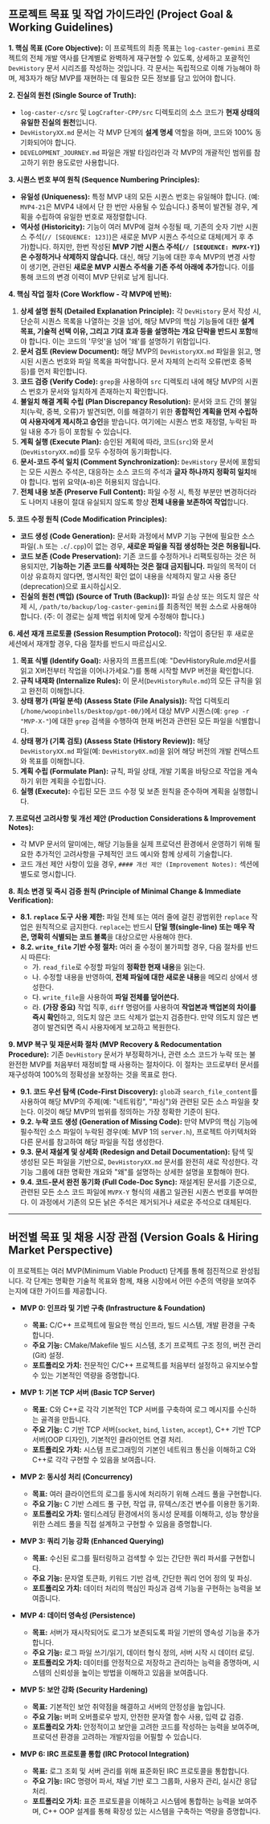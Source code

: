 ## 프로젝트 목표 및 작업 가이드라인 (Project Goal & Working Guidelines)

**1. 핵심 목표 (Core Objective):**
이 프로젝트의 최종 목표는 `log-caster-gemini` 프로젝트의 전체 개발 역사를 단계별로 완벽하게 재구현할 수 있도록, 상세하고 포괄적인 `DevHistory` 문서 시리즈를 작성하는 것입니다. 각 문서는 독립적으로 이해 가능해야 하며, 제3자가 해당 MVP를 재현하는 데 필요한 모든 정보를 담고 있어야 합니다.

**2. 진실의 원천 (Single Source of Truth):**
*   `log-caster-c/src` 및 `LogCrafter-CPP/src` 디렉토리의 소스 코드가 **현재 상태의 유일한 진실의 원천**입니다.
*   `DevHistoryXX.md` 문서는 각 MVP 단계의 **설계 명세** 역할을 하며, 코드와 100% 동기화되어야 합니다.
*   `DEVELOPMENT_JOURNEY.md` 파일은 개발 타임라인과 각 MVP의 개괄적인 범위를 참고하기 위한 용도로만 사용합니다.

**3. 시퀀스 번호 부여 원칙 (Sequence Numbering Principles):**
*   **유일성 (Uniqueness):** 특정 MVP 내의 모든 시퀀스 번호는 유일해야 합니다. (예: `MVP4-21`은 MVP4 내에서 단 한 번만 사용될 수 있습니다.) 중복이 발견될 경우, 계획을 수립하여 유일한 번호로 재정렬합니다.
*   **역사성 (Historicity):** 기능이 여러 MVP에 걸쳐 수정될 때, 기존의 숫자 기반 시퀀스 주석(`// [SEQUENCE: 123]`)은 새로운 MVP 시퀀스 주석으로 대체(제거 후 추가)합니다. 하지만, 한번 작성된 **MVP 기반 시퀀스 주석(`// [SEQUENCE: MVPX-Y]`)은 수정하거나 삭제하지 않습니다.** 대신, 해당 기능에 대한 후속 MVP의 변경 사항이 생기면, 관련된 **새로운 MVP 시퀀스 주석을 기존 주석 아래에 추가**합니다. 이를 통해 코드의 변경 이력이 MVP 단위로 남게 됩니다.

**4. 핵심 작업 절차 (Core Workflow - 각 MVP에 반복):**
1.  **상세 설명 원칙 (Detailed Explanation Principle):** 각 `DevHistory` 문서 작성 시, 단순히 시퀀스 목록을 나열하는 것을 넘어, 해당 MVP의 핵심 기능들에 대한 **설계 목표, 기술적 선택 이유, 그리고 기대 효과 등을 설명하는 개요 단락을 반드시 포함**해야 합니다. 이는 코드의 '무엇'을 넘어 '왜'를 설명하기 위함입니다.
2.  **문서 검토 (Review Document):** 해당 MVP의 `DevHistoryXX.md` 파일을 읽고, 명시된 시퀀스 번호와 파일 목록을 파악합니다. 문서 자체의 논리적 오류(번호 중복 등)를 먼저 확인합니다.
3.  **코드 검증 (Verify Code):** `grep`을 사용하여 `src` 디렉토리 내에 해당 MVP의 시퀀스 번호가 문서와 일치하게 존재하는지 확인합니다.
4.  **불일치 해결 계획 수립 (Plan Discrepancy Resolution):** 문서와 코드 간의 불일치(누락, 중복, 오류)가 발견되면, 이를 해결하기 위한 **종합적인 계획을 먼저 수립하여 사용자에게 제시하고 승인**을 받습니다. 여기에는 시퀀스 번호 재정렬, 누락된 파일 내용 추가 등이 포함될 수 있습니다.
5.  **계획 실행 (Execute Plan):** 승인된 계획에 따라, 코드(`src`)와 문서(`DevHistoryXX.md`)를 모두 수정하여 동기화합니다.
6.  **문서-코드 주석 일치 (Comment Synchronization):** `DevHistory` 문서에 포함되는 모든 시퀀스 주석은, 대응하는 소스 코드의 주석과 **글자 하나까지 정확히 일치**해야 합니다. 범위 요약(`A~B`)은 허용되지 않습니다.
7.  **전체 내용 보존 (Preserve Full Content):** 파일 수정 시, 특정 부분만 변경하더라도 나머지 내용이 절대 유실되지 않도록 항상 **전체 내용을 보존하여 작업**합니다.

**5. 코드 수정 원칙 (Code Modification Principles):**
*   **코드 생성 (Code Generation):** 문서화 과정에서 MVP 기능 구현에 필요한 소스 파일(`.h` 또는 `.c`/`.cpp`)이 없는 경우, **새로운 파일을 직접 생성하는 것은 허용됩니다.**
*   **코드 보존 (Code Preservation):** 기존 코드를 수정하거나 리팩토링하는 것은 허용되지만, **기능하는 기존 코드를 삭제하는 것은 절대 금지됩니다.** 파일의 목적이 더 이상 유효하지 않다면, 명시적인 확인 없이 내용을 삭제하지 말고 사용 중단(deprecation)으로 표시하십시오.
*   **진실의 원천 (백업) (Source of Truth (Backup)):** 파일 손상 또는 의도치 않은 삭제 시, `/path/to/backup/log-caster-gemini`를 최종적인 복원 소스로 사용해야 합니다. (주: 이 경로는 실제 백업 위치에 맞게 수정해야 합니다.)

**6. 세션 재개 프로토콜 (Session Resumption Protocol):**
작업이 중단된 후 새로운 세션에서 재개할 경우, 다음 절차를 반드시 따르십시오.
1.  **목표 식별 (Identify Goal):** 사용자의 프롬프트(예: "DevHistoryRule.md문서를 읽고 X버전부터 작업을 이어나가세요.")를 통해 시작할 MVP 버전을 확인합니다.
2.  **규칙 내재화 (Internalize Rules):** 이 문서(`DevHistoryRule.md`)의 모든 규칙을 읽고 완전히 이해합니다.
3.  **상태 평가 (파일 분석) (Assess State (File Analysis)):** 작업 디렉토리 (`/home/woopinbells/Desktop/gpt-00/`)에서 대상 MVP 시퀀스(예: `grep -r "MVP-X-"`)에 대한 `grep` 검색을 수행하여 현재 버전과 관련된 모든 파일을 식별합니다.
4.  **상태 평가 (기록 검토) (Assess State (History Review)):** 해당 `DevHistoryXX.md` 파일(예: `DevHistory0X.md`)을 읽어 해당 버전의 개발 컨텍스트와 목표를 이해합니다.
5.  **계획 수립 (Formulate Plan):** 규칙, 파일 상태, 개발 기록을 바탕으로 작업을 계속하기 위한 계획을 수립합니다.
6.  **실행 (Execute):** 수립된 모든 코드 수정 및 보존 원칙을 준수하며 계획을 실행합니다.

**7. 프로덕션 고려사항 및 개선 제안 (Production Considerations & Improvement Notes):**
*   각 MVP 문서의 말미에는, 해당 기능들을 실제 프로덕션 환경에서 운영하기 위해 필요한 추가적인 고려사항을 구체적인 코드 예시와 함께 상세히 기술합니다.
*   코드 개선 제안 사항이 있을 경우, `#### 개선 제안 (Improvement Notes):` 섹션에 별도로 명시합니다.

**8. 최소 변경 및 즉시 검증 원칙 (Principle of Minimal Change & Immediate Verification):**
*   **8.1. `replace` 도구 사용 제한:** 파일 전체 또는 여러 줄에 걸친 광범위한 `replace` 작업은 원칙적으로 금지한다. `replace`는 반드시 **단일 행(single-line) 또는 매우 작은, 명확히 식별되는 코드 블록**을 대상으로만 사용해야 한다.
*   **8.2. `write_file` 기반 수정 절차:** 여러 줄 수정이 불가피할 경우, 다음 절차를 반드시 따른다:
    *   가. `read_file`로 수정할 파일의 **정확한 현재 내용**을 읽는다.
    *   나. 수정할 내용을 반영하여, **전체 파일에 대한 새로운 내용**을 메모리 상에서 생성한다.
    *   다. `write_file`을 사용하여 **파일 전체를 덮어쓴다.**
    *   라. **(가장 중요)** 작업 직후, `diff` 명령어를 사용하여 **작업본과 백업본의 차이를 즉시 확인**하고, 의도치 않은 코드 삭제가 없는지 검증한다. 만약 의도치 않은 변경이 발견되면 즉시 사용자에게 보고하고 복원한다.

**9. MVP 복구 및 재문서화 절차 (MVP Recovery & Redocumentation Procedure):**
기존 `DevHistory` 문서가 부정확하거나, 관련 소스 코드가 누락 또는 불완전한 MVP를 처음부터 재정비할 때 사용하는 절차이다. 이 절차는 코드로부터 문서를 재구성하여 100%의 정확성을 보장하는 것을 목표로 한다.

*   **9.1. 코드 우선 탐색 (Code-First Discovery):** `glob`과 `search_file_content`를 사용하여 해당 MVP의 주제(예: "네트워킹", "파싱")와 관련된 모든 소스 파일을 찾는다. 이것이 해당 MVP의 범위를 정의하는 가장 정확한 기준이 된다.
*   **9.2. 누락 코드 생성 (Generation of Missing Code):** 만약 MVP의 핵심 기능에 필수적인 소스 파일이 누락된 경우(예: MVP 1의 `server.h`), 프로젝트 아키텍처와 다른 문서를 참고하여 해당 파일을 직접 생성한다.
*   **9.3. 문서 재설계 및 상세화 (Redesign and Detail Documentation):** 탐색 및 생성된 모든 파일을 기반으로, `DevHistoryXX.md` 문서를 완전히 새로 작성한다. 각 기능 그룹에 대한 명확한 개요와 "왜"를 설명하는 상세한 설명을 포함해야 한다.
*   **9.4. 코드-문서 완전 동기화 (Full Code-Doc Sync):** 재설계된 문서를 기준으로, 관련된 모든 소스 코드 파일에 `MVPX-Y` 형식의 새롭고 일관된 시퀀스 번호를 부여한다. 이 과정에서 기존의 모든 낡은 주석은 제거되거나 새로운 주석으로 대체된다.

---

## 버전별 목표 및 채용 시장 관점 (Version Goals & Hiring Market Perspective)

이 프로젝트는 여러 MVP(Minimum Viable Product) 단계를 통해 점진적으로 완성됩니다. 각 단계는 명확한 기술적 목표와 함께, 채용 시장에서 어떤 수준의 역량을 보여주는지에 대한 가이드를 제공합니다.

*   **MVP 0: 인프라 및 기반 구축 (Infrastructure & Foundation)**
    *   **목표:** C/C++ 프로젝트에 필요한 핵심 인프라, 빌드 시스템, 개발 환경을 구축합니다.
    *   **주요 기능:** CMake/Makefile 빌드 시스템, 초기 프로젝트 구조 정의, 버전 관리(Git) 설정.
    *   **포트폴리오 가치:** 전문적인 C/C++ 프로젝트를 처음부터 설정하고 유지보수할 수 있는 기본적인 역량을 증명합니다.

*   **MVP 1: 기본 TCP 서버 (Basic TCP Server)**
    *   **목표:** C와 C++로 각각 기본적인 TCP 서버를 구축하여 로그 메시지를 수신하는 골격을 만듭니다.
    *   **주요 기능:** C 기반 TCP 서버(`socket`, `bind`, `listen`, `accept`), C++ 기반 TCP 서버(OOP 디자인), 기본적인 클라이언트 연결 처리.
    *   **포트폴리오 가치:** 시스템 프로그래밍의 기본인 네트워크 통신을 이해하고 C와 C++로 각각 구현할 수 있음을 보여줍니다.

*   **MVP 2: 동시성 처리 (Concurrency)**
    *   **목표:** 여러 클라이언트의 로그를 동시에 처리하기 위해 스레드 풀을 구현합니다.
    *   **주요 기능:** C 기반 스레드 풀 구현, 작업 큐, 뮤텍스/조건 변수를 이용한 동기화.
    *   **포트폴리오 가치:** 멀티스레딩 환경에서의 동시성 문제를 이해하고, 성능 향상을 위한 스레드 풀을 직접 설계하고 구현할 수 있음을 증명합니다.

*   **MVP 3: 쿼리 기능 강화 (Enhanced Querying)**
    *   **목표:** 수신된 로그를 필터링하고 검색할 수 있는 간단한 쿼리 파서를 구현합니다.
    *   **주요 기능:** 문자열 토큰화, 키워드 기반 검색, 간단한 쿼리 언어 정의 및 파싱.
    *   **포트폴리오 가치:** 데이터 처리의 핵심인 파싱과 검색 기능을 구현하는 능력을 보여줍니다.

*   **MVP 4: 데이터 영속성 (Persistence)**
    *   **목표:** 서버가 재시작되어도 로그가 보존되도록 파일 기반의 영속성 기능을 추가합니다.
    *   **주요 기능:** 로그 파일 쓰기/읽기, 데이터 형식 정의, 서버 시작 시 데이터 로딩.
    *   **포트폴리오 가치:** 데이터를 안정적으로 저장하고 관리하는 능력을 증명하며, 시스템의 신뢰성을 높이는 방법을 이해하고 있음을 보여줍니다.

*   **MVP 5: 보안 강화 (Security Hardening)**
    *   **목표:** 기본적인 보안 취약점을 해결하고 서버의 안정성을 높입니다.
    *   **주요 기능:** 버퍼 오버플로우 방지, 안전한 문자열 함수 사용, 입력 값 검증.
    *   **포트폴리오 가치:** 안정적이고 보안을 고려한 코드를 작성하는 능력을 보여주며, 프로덕션 환경을 고려하는 개발자임을 어필할 수 있습니다.

*   **MVP 6: IRC 프로토콜 통합 (IRC Protocol Integration)**
    *   **목표:** 로그 조회 및 서버 관리를 위해 표준화된 IRC 프로토콜을 통합합니다.
    *   **주요 기능:** IRC 명령어 파서, 채널 기반 로그 그룹화, 사용자 관리, 실시간 응답 처리.
    *   **포트폴리오 가치:** 표준 프로토콜을 이해하고 시스템에 통합하는 능력을 보여주며, C++ OOP 설계를 통해 확장성 있는 시스템을 구축하는 역량을 증명합니다.
